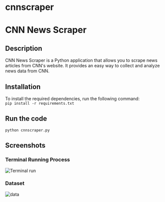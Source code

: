 # cnnscraper
# CNN News Scraper  
## Description 
CNN News Scraper is a Python application that allows you to scrape news articles from CNN's website. It provides an easy way to collect and analyze news data from CNN.  

## Installation  
To install the required dependencies, run the following command:  
```pip install -r requirements.txt```
## Run the code
```python cnnscraper.py```

## Screenshots
### Terminal Running Process
![Terminal run](https://github.com/raj-chinagundi/cnnscraper/blob/main/cnnscraper.png)
### Dataset
![data](https://github.com/raj-chinagundi/cnnscraper/blob/main/datacnn.png)
